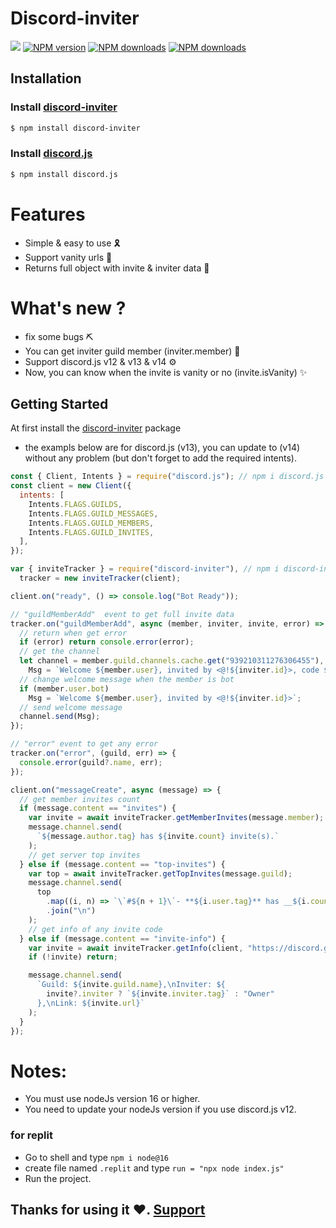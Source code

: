 # Discord-inviter

  <p>
 <a href="https://github.com/arosteam"><img src="https://img.shields.io/static/v1?label=powered%20by&message=Aros&color=000636&style=for-the-badge&logo=Windows%20Terminal&logoColor=fff"/></a>
 <a href="https://www.npmjs.com/package/discord-inviter"><img src="https://img.shields.io/npm/v/discord-inviter.svg?style=for-the-badge" alt="NPM version" /></a>
 <a href="https://www.npmjs.com/package/discord-inviter"><img src="https://img.shields.io/npm/dt/discord-inviter.svg?maxAge=3600&style=for-the-badge" alt="NPM downloads" /></a>
 <a href="https://paypal.me/arosteam?country.x=SA&locale.x=ar_EG"><img src="https://img.shields.io/badge/-donate-blue.svg?logo=paypal&style=for-the-badge" alt="NPM downloads" /></a>

  </p>
  
## Installation

### Install **[discord-inviter](https://npmjs.com/package/discord-inviter)**

```sh
$ npm install discord-inviter
```

### Install **[discord.js](https://npmjs.com/package/discord.js)**

```sh
$ npm install discord.js
```

# Features

- Simple & easy to use 🎗️
- Support vanity urls 🔗
- Returns full object with invite & inviter data 📡

# What's new ?

- fix some bugs ⛏️
- You can get inviter guild member (inviter.member) 📢
- Support discord.js v12 & v13 & v14 ⚙️
- Now, you can know when the invite is vanity or no (invite.isVanity) ✨

## Getting Started

At first install the [discord-inviter](https://npmjs.com/discord-inviter) package
- the exampls below are for discord.js (v13), you can update to (v14) without any problem (but don't forget to add the required intents).
```js
const { Client, Intents } = require("discord.js"); // npm i discord.js
const client = new Client({
  intents: [
    Intents.FLAGS.GUILDS,
    Intents.FLAGS.GUILD_MESSAGES,
    Intents.FLAGS.GUILD_MEMBERS,
    Intents.FLAGS.GUILD_INVITES,
  ],
});

var { inviteTracker } = require("discord-inviter"), // npm i discord-inviter
  tracker = new inviteTracker(client);

client.on("ready", () => console.log("Bot Ready"));

// "guildMemberAdd"  event to get full invite data
tracker.on("guildMemberAdd", async (member, inviter, invite, error) => {
  // return when get error
  if (error) return console.error(error);
  // get the channel
  let channel = member.guild.channels.cache.get("939210311276306455"),
    Msg = `Welcome ${member.user}, invited by <@!${inviter.id}>, code ${invite.code}, invite count ${invite.count}`;
  // change welcome message when the member is bot
  if (member.user.bot)
    Msg = `Welcome ${member.user}, invited by <@!${inviter.id}>`;
  // send welcome message
  channel.send(Msg);
});

// "error" event to get any error
tracker.on("error", (guild, err) => {
  console.error(guild?.name, err);
});

client.on("messageCreate", async (message) => {
  // get member invites count
  if (message.content == "invites") {
    var invite = await inviteTracker.getMemberInvites(message.member);
    message.channel.send(
      `${message.author.tag} has ${invite.count} invite(s).`
    );
    // get server top invites
  } else if (message.content == "top-invites") {
    var top = await inviteTracker.getTopInvites(message.guild);
    message.channel.send(
      top
        .map((i, n) => `\`#${n + 1}\`- **${i.user.tag}** has __${i.count}__`)
        .join("\n")
    );
    // get info of any invite code
  } else if (message.content == "invite-info") {
    var invite = await inviteTracker.getInfo(client, "https://discord.gg/maxSPHjvaw"); // invite url or code
    if (!invite) return;

    message.channel.send(
      `Guild: ${invite.guild.name},\nInviter: ${
        invite?.inviter ? `${invite.inviter.tag}` : "Owner"
      },\nLink: ${invite.url}`
    );
  }
});
```

# Notes:
- You must use nodeJs version 16 or higher.
- You need to update your nodeJs version if you use discord.js v12.
### for replit
- Go to shell and type `npm i node@16`
- create file named `.replit` and type `run = "npx node index.js"`
- Run the project.

## Thanks for using it ❤️. [Support](https://discord.gg/maxSPHjvaw)
